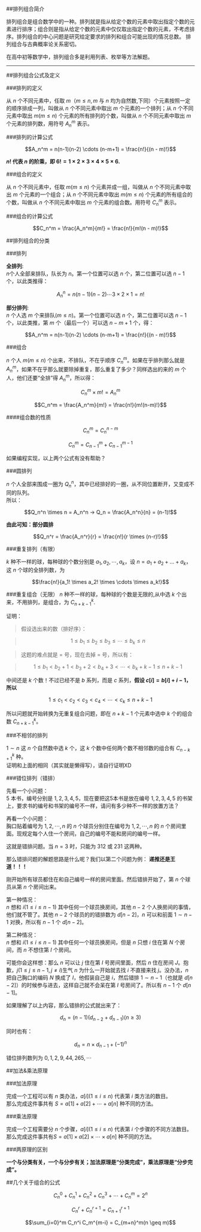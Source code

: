 
##排列组合简介

排列组合是组合数学中的一种。排列就是指从给定个数的元素中取出指定个数的元素进行排序；组合则是指从给定个数的元素中仅仅取出指定个数的元素，不考虑排序。排列组合的中心问题是研究给定要求的排列和组合可能出现的情况总数。 排列组合与古典概率论关系密切。

在高中初等数学中，排列组合多是利用列表、枚举等方法解题。

---

##排列组合公式及定义


###排列的定义

从 $n$ 个不同元素中，任取 $m$（$m≤n,m$ 与 $n$ 均为自然数,下同）个元素按照一定的顺序排成一列，叫做从 $n$ 个不同元素中取出 $m$ 个元素的一个排列；从 $n$ 个不同元素中取出 $m$($m≤n$) 个元素的所有排列的个数，叫做从 $n$ 个不同元素中取出 $m$ 个元素的排列数，用符号 $A_n^m$ 表示。

###排列的计算公式

$$A_n^m = n(n-1)(n-2) \cdots (n-m+1) = \frac{n!}{(n - m)!}$$

**$n!$ 代表 $n$ 的阶乘，即 $6! = 1 \times 2 \times 3 \times 4 \times 5 \times 6$.**

###组合的定义

从 $n$ 个不同元素中，任取 $m$($m≤n$) 个元素并成一组，叫做从 $n$ 个不同元素中取出 $m$ 个元素的一个组合；从 $n$ 个不同元素中取出 $m$($m≤n$) 个元素的所有组合的个数，叫做从 $n$ 个不同元素中取出 $m$ 个元素的组合数。用符号 $C_n^m$ 表示。

###组合的计算公式

$$C_n^m = \frac{A_n^m}{m!} = \frac{n!}{m!(n - m)!}$$

##排列组合的分类

###排列

**全排列**:<br>
$n$个人全部来排队，队长为 $n$。第一个位置可以选 $n$ 个，第二位置可以选 $n-1$ 个，以此类推得：

$$A_n^n = n(n-1)(n-2) \cdots 3 × 2 × 1 = n!$$

**部分排列**:<br>
$n$ 个人选 $m$ 个来排队($m \le n$)。第一个位置可以选 $n$ 个，第二位置可以选 $n-1$ 个，以此类推，第 $m$ 个（最后一个）可以选 $n-m+1$ 个，得：

$$A_n^m = n(n-1)(n-2) \cdots (n-m+1) = \frac{n!}{(n - m)!}$$

###组合

$n$ 个人 $m$($m \le n$) 个出来，不排队，不在乎顺序 $C_n^m$。如果在乎排列那么就是 $A_n^m$，如果不在乎那么就要除掉重复，那么重复了多少？同样选出的来的 $m$ 个人，他们还要“全排”得 $A_n^m$，所以得：

$$C_n^m \times m! = A_n^m$$

$$C_n^m = \frac{A_n^m}{m!} = \frac{n!}{m!(n-m)!}$$

####组合数的性质

$$C_n^m = C_{n}^{n-m}$$

$$C_n^m = C_{n-1}^{m} + C_{n-1}^{m-1}$$

如果编程实现，以上两个公式有没有帮助？

###圆排列

$n$ 个人全部来围成一圈为 $Q_n^n$，其中已经排好的一圈，从不同位置断开，又变成不同的队列。<br>
所以：

$$Q_n^n \times n = A_n^n → Q_n = \frac{A_n^n}{n} = (n-1)!$$

**由此可知：部分圆排**

$$Q_n^r = \frac{A_n^r}{r} = \frac{n!}{r \times (n-r)!}$$

###重复排列（有限）

$k$ 种不一样的球，每种球的个数分别是 $a_1,a_2,\cdots,a_k$，设 $n=a_1+a_2+…+a_k$，这 $n$ 个球的全排列数，为

$$\frac{n!}{a_1! \times a_2! \times \cdots \times a_k!}$$

###重复组合（无限）
$n$ 种不一样的球，每种球的个数是无限的,从中选 $k$ 个出来，不用排列，是组合，为 $C_{n+k-1}^{k}$.

证明：
>假设选出来的数（排好序）：

>$$1 \le b_1 \le b_2 \le b_3 \le \cdots \le b_k \le n$$

>这题的难点就是 $=$ 号，现在去掉 $=$ 号，所以有：

>$$1 \le b_1 < b_2+1 < b_3+2 < b_4+3 < \cdots < b_k+k-1 \le n+k-1$$

中间还是 $k$ 个数！不过已经不是 $b$ 系列，而是 $c$ 系列，**假设 $c[i]=b[i]+i-1$，所以**

$$1 \le c_1 < c_2 < c_3 < c_4 < \cdots < c_k \le n+k-1$$

所以问题就开始转换为无重复组合问题，即在 $n+k-1$ 个元素中选中 $k$ 个的组合数 $C_{n+k-1}^{k}$。

###不相邻的排列

$1 \sim n$ 这 $n$ 个自然数中选 $k$ 个，这 $k$ 个数中任何两个数不相邻数的组合有 $C_{n-k+1}^{k}$ 种。<br>
证明和上面的相同（其实就是懒得写），请自行证明XD

###错位排列（错排）

先看一个小问题：<br>
$5$ 本书，编号分别是 $1,2,3,4,5$，现在要把这5本书是放在编号 $1,2,3,4,5$ 的书架上，要求书的编号和书架的编号不一样，请问有多少种不一样的放置方法？

再看一个小问题：<br>
胸口贴着编号为 $1,2,\cdots,n$ 的 $n$ 个球员分别住在编号为 $1,2,\cdots,n$ 的 $n$ 个房间里面。现规定每个人住一个房间，自己的编号不能和房间的编号一样。

这就是错排问题。当 $n=3$ 时，只能为 312 或 231 这两种。

那么错排问题的解题思路是什么呢？我们以第二个问题为例：
**递推还是王道！！！**

刚开始所有球员都住在和自己编号一样的房间里面。然后错排开始了，第 $n$ 个球员从第 $n$ 个房间出来。

第一种情况：<br>
$n$ 想和 $i(1 \le i \le n-1)$ 其中任何一个球员换房间，其他 $n-2$ 个人换房间的事情，他们就不管了。其他 $n-2$ 个球员的的错排数为 $d[n-2]$，$n$ 可以和前面 $1 \sim n-1$ 对换，所以有 $n-1$ 个 $d[n-2]$。

第二种情况：<br>
$n$ 想和 $i(1 \le i \le n-1)$ 其中任何一个球员换房间，但是 $n$ 只想 $i$ 住在第 $N$ 个房间，而 $n$ 不想住第 $I$ 个房间。

可能你会这样想：那么 $n$ 可以让 $j$ 住在第 $I$ 号房间里面，然后 $n$ 住在房间 $J$。抱歉，$j(1 \le j \le n-1,j\neq i)$生气 $n$ 为什么一开始就去找 $i$ 不直接来找 $j$。没办法，$n$ 把自己胸口的编码 $N$ 换成了 $I$，他假装自己是 $i$，然后错排 $1 \sim n-1$（也就是 $d[n-2]$）的时候参与进去，这样自己就不会呆在第 $I$ 号房间了。所以有 $n-1$ 个 $d[n-1]$。

如果理解了以上内容，那么错排的公式就出来了：

$$d_n = (n-1)(d_{n-2} + d_{n-1}) (n\geq 3)$$

同时也有：

$$d_n = n \times d_{n-1} + (-1)^n$$

错位排列数列为 $0,1,2,9,44,265,\cdots$

##加法&乘法原理

###加法原理

完成一个工程可以有 $n$ 类办法，$a[i](1 \le i \le n)$ 代表第 $i$ 类方法的数目。<br>
那么完成这件事共有 $S=a[1]+a[2]+\cdots +a[n]$ 种不同的方法。

###乘法原理

完成一个工程需要分 $n$ 个步骤，$a[i](1 \le i \le n)$ 代表第 $i$ 个步骤的不同方法数目。<br>
那么完成这件事共有$S = a[1] \times a[2] \times \cdots \times a[n]$ 种不同的方法。

###两原理的区别

**一个与分类有关，一个与分步有关；加法原理是“分类完成”，乘法原理是“分步完成”。**

##几个关于组合的公式

$$C_n^0 + C_n^1 + C_n^2 + C_n^3 + \cdots + C_n^m = 2^n$$

$$C_n^r + C_n^{r+1} = C_{n+1}^{r+1}$$

$$\sum_{i=0}^m C_n^i C_m^{m-i} = C_{m+n}^m(n \geq m)$$
